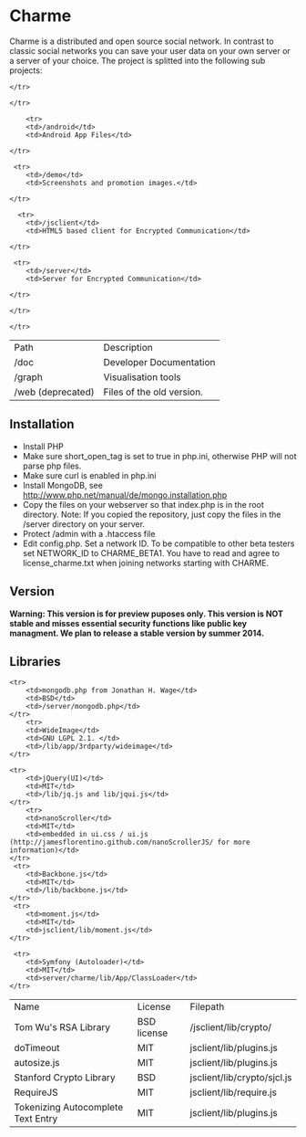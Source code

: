 ﻿# Charme


Charme is a distributed and open source social network. In contrast to classic social networks you can save your user data on your own server or a server of your choice. The project is splitted into the following sub projects:

<table>
    <tr>
        <td>Path</td>
        <td>Description</td>

    </tr>

   <tr>
        <td>/doc</td>
        <td>Developer Documentation</td>

    </tr>

        <tr>
        <td>/android</td>
        <td>Android App Files</td>

    </tr>

     <tr>
        <td>/demo</td>
        <td>Screenshots and promotion images.</td>

    </tr>

      <tr>
        <td>/jsclient</td>
        <td>HTML5 based client for Encrypted Communication</td>

    </tr>

     <tr>
        <td>/server</td>
        <td>Server for Encrypted Communication</td>

    </tr>

<tr>
        <td>/graph</td>
        <td>Visualisation tools</td>

    </tr>

    
  <tr>
        <td>/web (deprecated)</td>
        <td>Files of the old version.</td>

    </tr>
    
</table>


## Installation

  * Install PHP
  * Make sure short_open_tag is set to true in php.ini, otherwise 
    PHP will not parse php files. 
  *  Make sure curl is enabled in php.ini
  * Install MongoDB, see http://www.php.net/manual/de/mongo.installation.php
  *  Copy the files on your webserver so that index.php is in the root directory. Note: If you copied the repository, just copy the files in the /server directory on your server.
  * Protect /admin with a .htaccess file
  * Edit config.php. Set a network ID. To be compatible to other beta testers set NETWORK_ID to CHARME_BETA1. You have to read and agree to license_charme.txt when joining networks starting with CHARME.


## Version


**Warning: This version is for preview puposes only. This version is NOT stable and misses essential security functions like public key managment.
We plan to release a stable version by summer 2014.**



## Libraries




<table>
    <tr>
        <td>Name</td>
        <td>License</td>
        <td>Filepath</td>
    </tr>

    <tr>
        <td>mongodb.php from Jonathan H. Wage</td>
        <td>BSD</td>
        <td>/server/mongodb.php</td>
    </tr>
        <tr>
        <td>WideImage</td>
        <td>GNU LGPL 2.1. </td>
        <td>/lib/app/3rdparty/wideimage</td>
    </tr>
   <tr>
        <td>Tom Wu's RSA Library</td>
        <td> BSD license</td>
        <td>/jsclient/lib/crypto/</td>
    </tr>
   
    <tr>
        <td>jQuery(UI)</td>
        <td>MIT</td>
        <td>/lib/jq.js and lib/jqui.js</td>
    </tr>
        <tr>
        <td>nanoScroller</td>
        <td>MIT</td>
        <td>embedded in ui.css / ui.js (http://jamesflorentino.github.com/nanoScrollerJS/ for more information)</td>
    </tr>
     <tr>
        <td>Backbone.js</td>
        <td>MIT</td>
        <td>/lib/backbone.js</td>
    </tr>
     <tr>
        <td>moment.js</td>
        <td>MIT</td>
        <td>jsclient/lib/moment.js</td>
    </tr>
 <tr>
        <td>doTimeout</td>
        <td>MIT</td>
        <td>jsclient/lib/plugins.js</td>
    </tr>
 <tr>
        <td>autosize.js</td>
        <td>MIT</td>
        <td>jsclient/lib/plugins.js</td>
    </tr>

 <tr>
        <td>Stanford Crypto Library</td>
        <td>BSD</td>
        <td>jsclient/lib/crypto/sjcl.js</td>
    </tr>

 <tr>
        <td>RequireJS</td>
        <td>MIT</td>
        <td>jsclient/lib/require.js</td>
    </tr>

     <tr>
        <td>Symfony (Autoloader)</td>
        <td>MIT</td>
        <td>server/charme/lib/App/ClassLoader</td>
    </tr>


 <tr>
        <td>Tokenizing Autocomplete Text Entry</td>
        <td>MIT</td>
        <td>jsclient/lib/plugins.js</td>
    </tr>






</table>


